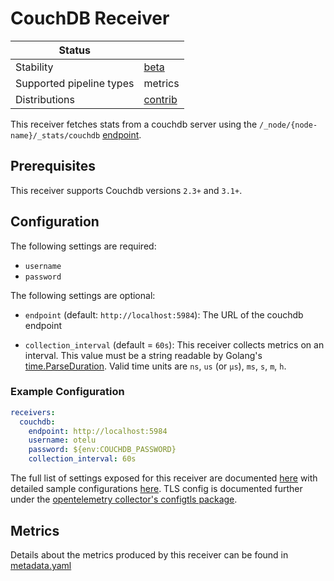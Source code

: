 # CouchDB Receiver

<!-- status autogenerated section -->
| Status                   |           |
| ------------------------ |-----------|
| Stability                | [beta]   |
| Supported pipeline types | metrics   |
| Distributions            | [contrib] |

[beta]: https://github.com/open-telemetry/opentelemetry-collector#beta
[contrib]: https://github.com/open-telemetry/opentelemetry-collector-releases/tree/main/distributions/otelcol-contrib
<!-- end autogenerated section -->

This receiver fetches stats from a couchdb server using the `/_node/{node-name}/_stats/couchdb` [endpoint](https://docs.couchdb.org/en/latest/api/server/common.html#node-node-name-stats).

## Prerequisites

This receiver supports Couchdb versions `2.3+` and `3.1+`.

## Configuration

The following settings are required:

- `username`
- `password`

The following settings are optional:

- `endpoint` (default: `http://localhost:5984`): The URL of the couchdb endpoint

- `collection_interval` (default = `60s`): This receiver collects metrics on an interval. This value must be a string readable by Golang's [time.ParseDuration](https://pkg.go.dev/time#ParseDuration). Valid time units are `ns`, `us` (or `µs`), `ms`, `s`, `m`, `h`.

### Example Configuration

```yaml
receivers:
  couchdb:
    endpoint: http://localhost:5984
    username: otelu
    password: ${env:COUCHDB_PASSWORD}
    collection_interval: 60s
```

The full list of settings exposed for this receiver are documented [here](./config.go) with detailed sample configurations [here](./testdata/config.yaml). TLS config is documented further under the [opentelemetry collector's configtls package](https://github.com/open-telemetry/opentelemetry-collector/blob/main/config/configtls/README.md).

## Metrics

Details about the metrics produced by this receiver can be found in [metadata.yaml](./metadata.yaml)

